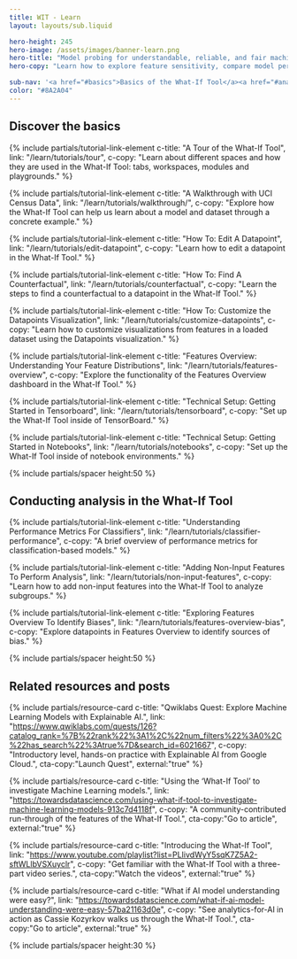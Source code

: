 ```yaml
---
title: WIT - Learn
layout: layouts/sub.liquid

hero-height: 245
hero-image: /assets/images/banner-learn.png
hero-title: "Model probing for understandable, reliable, and fair machine learning"
hero-copy: "Learn how to explore feature sensitivity, compare model performance, and stress-test hypotheticals. "

sub-nav: '<a href="#basics">Basics of the What-If Tool</a><a href="#analysis">Conducting analysis</a><a href="#resources">Related resources & posts</a>'
color: "#8A2A04"
---
```


<div class="mdl-cell--8-col mdl-cell--8-col-tablet mdl-cell--4-col-phone">

<a name="basics"></a>

## Discover the basics

{% include partials/tutorial-link-element c-title: "A Tour of the What-If Tool", link: "/learn/tutorials/tour",
c-copy: "Learn about different spaces and how they are used in the What-If Tool: tabs, workspaces, modules and playgrounds." %}

{% include partials/tutorial-link-element c-title: "A Walkthrough with UCI Census Data", link: "/learn/tutorials/walkthrough/",
c-copy: "Explore how the What-If Tool can help us learn about a model and dataset through a concrete example." %}

{% include partials/tutorial-link-element c-title: "How To: Edit A Datapoint", link: "/learn/tutorials/edit-datapoint",
c-copy: "Learn how to edit a datapoint in the What-If Tool." %}

{% include partials/tutorial-link-element c-title: "How To: Find A Counterfactual", link: "/learn/tutorials/counterfactual",
c-copy: "Learn the steps to find a counterfactual to a datapoint in the What-If Tool." %}

{% include partials/tutorial-link-element c-title: "How To: Customize the Datapoints Visualization", link: "/learn/tutorials/customize-datapoints",
c-copy: "Learn how to customize visualizations from features in a loaded dataset using the Datapoints visualization." %}

{% include partials/tutorial-link-element c-title: "Features Overview: Understanding Your Feature Distributions", link: "/learn/tutorials/features-overview",
c-copy: "Explore the functionality of the Features Overview dashboard in the What-If Tool." %}

{% include partials/tutorial-link-element c-title: "Technical Setup: Getting Started in Tensorboard", link: "/learn/tutorials/tensorboard",
c-copy: "Set up the What-If Tool inside of TensorBoard." %}

{% include partials/tutorial-link-element c-title: "Technical Setup: Getting Started in Notebooks", link: "/learn/tutorials/notebooks",
c-copy: "Set up the What-If Tool inside of notebook environments." %}

{% include partials/spacer height:50 %}

<a name="analysis"></a>

## Conducting analysis in the What-If Tool

{% include partials/tutorial-link-element c-title: "Understanding Performance Metrics For Classifiers", link: "/learn/tutorials/classifier-performance",
c-copy: "A brief overview of performance metrics for classification-based models." %}

{% include partials/tutorial-link-element c-title: "Adding Non-Input Features To Perform Analysis", link: "/learn/tutorials/non-input-features",
c-copy: "Learn how to add non-input features into the What-If Tool to analyze subgroups." %}

{% include partials/tutorial-link-element c-title: "Exploring Features Overview To Identify Biases", link: "/learn/tutorials/features-overview-bias",
c-copy: "Explore datapoints in Features Overview to identify sources of bias." %}

{% include partials/spacer height:50 %}

<a name="resources"></a>

## Related resources and posts

  <div class="mdl-grid no-padding">

  {% include partials/resource-card c-title: "Qwiklabs Quest: Explore Machine Learning Models with Explainable AI.", link: "https://www.qwiklabs.com/quests/126?catalog_rank=%7B%22rank%22%3A1%2C%22num_filters%22%3A0%2C%22has_search%22%3Atrue%7D&search_id=6021667", c-copy: "Introductory level, hands-on practice with Explainable AI from Google Cloud.", cta-copy:"Launch Quest", external:"true" %}

  {% include partials/resource-card c-title: "Using the ‘What-If Tool’ to investigate Machine Learning models.", link: "https://towardsdatascience.com/using-what-if-tool-to-investigate-machine-learning-models-913c7d4118f", c-copy: "A community-contributed run-through of the features of the What-If Tool.", cta-copy:"Go to article", external:"true" %}

  {% include partials/resource-card c-title: "Introducing the What-If Tool", link: "https://www.youtube.com/playlist?list=PLIivdWyY5sqK7Z5A2-sftWLlbVSXuyclr", c-copy: "Get familiar with the What-If Tool with a three-part video series.", cta-copy:"Watch the videos", external:"true" %}

  {% include partials/resource-card c-title: "What if AI model understanding were easy?", link: "https://towardsdatascience.com/what-if-ai-model-understanding-were-easy-57ba21163d0e", c-copy: "See analytics-for-AI in action as Cassie Kozyrkov walks us through the What-If Tool.", cta-copy:"Go to article", external:"true" %}

  </div>

  {% include partials/spacer height:30 %}

</div>